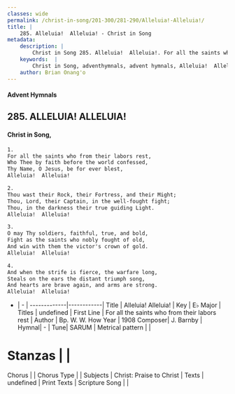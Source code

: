 ```yaml
---
classes: wide
permalink: /christ-in-song/201-300/281-290/Alleluia!-Alleluia!/
title: |
    285. Alleluia!  Alleluia! - Christ in Song
metadata:
    description: |
        Christ in Song 285. Alleluia!  Alleluia!. For all the saints who from their labors rest, Who Thee by faith before the world confessed, Thy Name, O Jesus, be for ever blest, Alleluia!  Alleluia!
    keywords:  |
        Christ in Song, adventhymnals, advent hymnals, Alleluia!  Alleluia!, For all the saints who from their labors rest. 
    author: Brian Onang'o
---
```


#### Advent Hymnals
## 285. ALLELUIA!  ALLELUIA!
####  Christ in Song,

```txt
1.
For all the saints who from their labors rest,
Who Thee by faith before the world confessed,
Thy Name, O Jesus, be for ever blest,
Alleluia!  Alleluia!

2.
Thou wast their Rock, their Fortress, and their Might;
Thou, Lord, their Captain, in the well-fought fight;
Thou, in the darkness their true guiding Light. 
Alleluia!  Alleluia!

3.
O may Thy soldiers, faithful, true, and bold,
Fight as the saints who nobly fought of old,
And win with them the victor's crown of gold.
Alleluia!  Alleluia!

4.
And when the strife is fierce, the warfare long,
Steals on the ears the distant triumph song,
And hearts are brave again, and arms are strong. 
Alleluia!  Alleluia!

```

- |   -  |
-------------|------------|
Title | Alleluia!  Alleluia! |
Key | E♭ Major |
Titles | undefined |
First Line | For all the saints who from their labors rest |
Author | Bp. W. W. How
Year | 1908
Composer| J. Barnby |
Hymnal|  - |
Tune| SARUM |
Metrical pattern | |
# Stanzas |  |
Chorus |  |
Chorus Type |  |
Subjects | Christ: Praise to Christ |
Texts | undefined |
Print Texts | 
Scripture Song |  |
    
